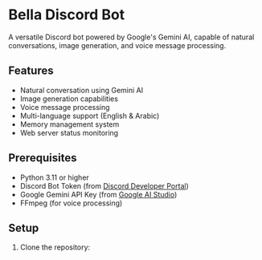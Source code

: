 # Bella Discord Bot

A versatile Discord bot powered by Google's Gemini AI, capable of natural conversations, image generation, and voice message processing.

## Features

- Natural conversation using Gemini AI
- Image generation capabilities
- Voice message processing
- Multi-language support (English & Arabic)
- Memory management system
- Web server status monitoring

## Prerequisites

- Python 3.11 or higher
- Discord Bot Token (from [Discord Developer Portal](https://discord.com/developers/applications))
- Google Gemini API Key (from [Google AI Studio](https://makersuite.google.com/app/apikey))
- FFmpeg (for voice processing)

## Setup

1. Clone the repository: